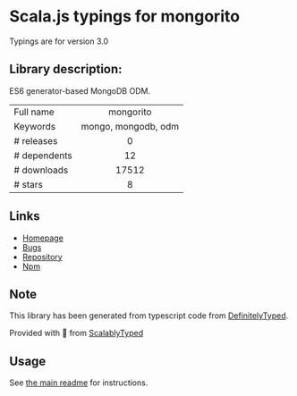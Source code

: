 
# Scala.js typings for mongorito

Typings are for version 3.0

## Library description:
ES6 generator-based MongoDB ODM.

|                    |                 |
| ------------------ | :-------------: |
| Full name          | mongorito |
| Keywords           | mongo, mongodb, odm |
| # releases         | 0 |
| # dependents       | 12 |
| # downloads        | 17512 |
| # stars            | 8 |

## Links
- [Homepage](https://github.com/vdemedes/mongorito#readme)
- [Bugs](https://github.com/vdemedes/mongorito/issues)
- [Repository](https://github.com/vdemedes/mongorito)
- [Npm](https://www.npmjs.com/package/mongorito)
    


## Note
This library has been generated from typescript code from [DefinitelyTyped](https://definitelytyped.org).

Provided with :purple_heart: from [ScalablyTyped](https://github.com/oyvindberg/ScalablyTyped)

## Usage
See [the main readme](../../readme.md) for instructions.



